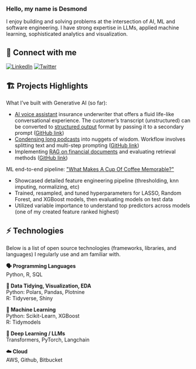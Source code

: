 ### Hello, my name is Desmond

I enjoy building and solving problems at the intersection of AI, ML and software engineering. I have strong expertise in LLMs, applied machine learning, sophisticated analytics and visualization.

## 🔗 Connect with me 
<a href="https://www.linkedin.com/in/choydesmond/" target="_blank"><img alt="LinkedIn" src="https://img.shields.io/badge/linkedin-%230077B5.svg?&style=for-the-badge&logo=linkedin&logoColor=white" /></a>
<a href="https://x.com/Norest" target="_blank"><img alt="Twitter" src="https://img.shields.io/badge/twitter-%231DA1F2.svg?&style=for-the-badge&logo=twitter&logoColor=white" /></a>

## 🏗️ Projects Highlights

What I’ve built with Generative AI (so far):
+ [AI voice assistant](https://nbsanity.com/static/1fa0f3c9c93d58847829cbbb8aecde56/ai_insurance_underwriter.html#voice-assistant-prompt) insurance underwriter that offers a fluid life-like conversational experience. The customer’s transcript (unstructured) can be converted to [structured output](https://nbsanity.com/static/1fa0f3c9c93d58847829cbbb8aecde56/ai_insurance_underwriter.html#llm-prompt) format by passing it to a secondary prompt ([GitHub link](https://github.com/DesmondChoy/ai_underwriter))
+ [Condensing long podcasts](https://nbsanity.com/static/07dba1cb4a8538af06b6e05d96878eb3/transcript_summarization_final.html#:~:text=In%20this%20prompt%2C%20I%E2%80%99m%20trying%20to%20find%20a%20balance%20%2D%20a%20summary%20yet%20not%20too%20condensed%2C%20since%20a%20final%20summary%20will%20take%20place%20later.) into nuggets of wisdom. Workflow involves splitting text and multi-step prompting ([GitHub link](https://github.com/DesmondChoy/podcast_transcript))
+ Implementing [RAG on financial documents](https://nbsanity.com/static/360e99a69f40d828b2f5cf7371072bef/rag.html#question-answering) and evaluating retrieval methods ([GitHub link](https://github.com/DesmondChoy/financial_text_rag))

ML end-to-end pipeline: ["What Makes A Cup Of Coffee Memorable?"](https://desmondchoy.github.io/r_projects/2020-08-29-predicting-coffee-quality-with-ml.en-us.html)
+ Showcased detailed feature engineering pipeline (thresholding, knn imputing, normalizing, etc)
+ Trained, resampled, and tuned hyperparameters for LASSO, Random Forest, and XGBoost models, then evaluating models on test data
+ Utilized variable importance to understand top predictors across models (one of my created feature ranked highest)

## ⚡ Technologies 

Below is a list of open source technologies (frameworks, libraries, and languages) I regularly use and am familiar with. 

**🗣️ Programming Languages**  
Python, R, SQL

**🧹 Data Tidying, Visualization, EDA**  
Python: Polars, Pandas, Plotnine  
R: Tidyverse, Shiny

**🤖 Machine Learning**  
Python: Scikit-Learn, XGBoost  
R: Tidymodels

**🎲 Deep Learning / LLMs**  
Transformers, PyTorch, Langchain

**☁️ Cloud**  
AWS, Github, Bitbucket

<!--
**DesmondChoy/desmondchoy** is a ✨ _special_ ✨ repository because its `README.md` (this file) appears on your GitHub profile.

Here are some ideas to get you started:

- 🔭 I’m currently working on ...
- 🌱 I’m currently learning ...
- 👯 I’m looking to collaborate on ...
- 🤔 I’m looking for help with ...
- 💬 Ask me about ...
- 📫 How to reach me: ...
- 😄 Pronouns: ...
- ⚡ Fun fact: ...
-->
